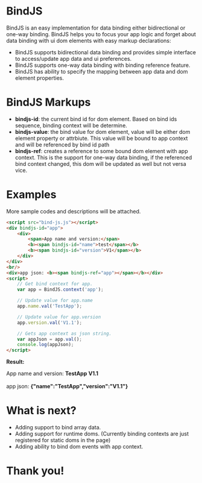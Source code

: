 # BindJS
BindJS is an easy implementation for data binding either bidirectional or one-way binding. BindJS helps you to focus your app logic and forget about data binding with ui dom elements with easy markup declarations:
<ul>
  <li>BindJS supports bidirectional data binding and provides simple interface to access/update app data and ui preferences.</li>
  <li>BindJS supports one-way data binding with binding reference feature.</li>
  <li>BindJS has ability to specify the mapping between app data and dom element properties.</li>
</ul>

# BindJS Markups
<ul>
  <li>
    <b>bindjs-id</b>: the current bind id for dom element. Based on bind ids sequence, binding context will be determine.
  </li>
  <li><b>bindjs-value</b>: the bind value for dom element, value will be either dom element property or attrbiute. This value will be bound to app context and will be referenced by bind id path</li>
    <li><b>bindjs-ref</b>: creates a reference to some bound dom element with app context. This is the support for one-way data binding, if the referenced bind context changed, this dom will be updated as well but not versa vice.</li>
</ul>

# Examples
More sample codes and descriptions will be attached.
```html
<script src="bind-js.js"></script>
<div bindjs-id="app">
	<div>
		<span>App name and version:</span>
		<b><span bindjs-id="name">test</span></b>
		<b><span bindjs-id="version">V1</span></b>
	</div>	
</div>
<br/>
<div>app json: <b><span bindjs-ref="app"></span></b></div>
<script>
	// Get bind context for app.
	var app = BindJS.context('app');

	// Update value for app.name
	app.name.val('TestApp');

	// Update value for app.version
	app.version.val('V1.1');

	// Gets app context as json string.
	var appJson = app.val();
	console.log(appJson);
</script>
```
<b>Result:</b>

<p>
<body><div bindjs-id="app">
	<div>
		<span>App name and version:</span>
		<b><span bindjs-id="name">TestApp</span></b>
		<b><span bindjs-id="version">V1.1</span></b>
	</div>	
</div>
<br>
<div>app json: <b><span bindjs-ref="app">{"name":"TestApp","version":"V1.1"}</span></b></div>
</p>

	
# What is next?
<ul>
  <li>Adding support to bind array data.</li>
  <li>Adding support for runtime doms. (Currently binding contexts are just registered for static doms in the page) </li>
  <li>Adding ability to bind dom events with app context.</li>
</ul>

# Thank you!
